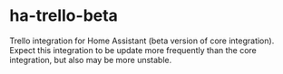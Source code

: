 # ha-trello-beta
Trello integration for Home Assistant (beta version of core integration). Expect this integration to be update more frequently than the core integration, but also may be more unstable.
